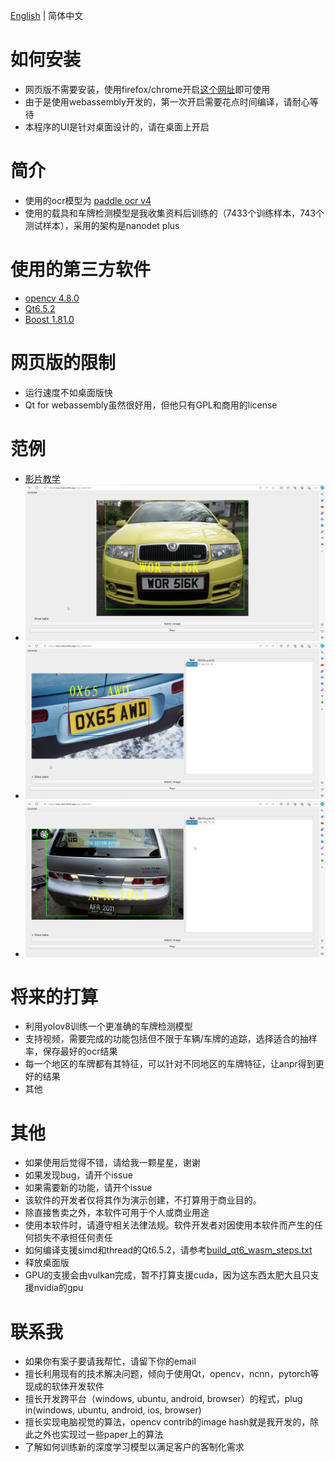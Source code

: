 [English](./readme.md) | 简体中文

# 如何安装

- 网页版不需要安装，使用firefox/chrome开启[这个网址](https://anpr-task.netlify.app/anpr_tasks.html)即可使用
- 由于是使用webassembly开发的，第一次开启需要花点时间编译，请耐心等待
- 本程序的UI是针对桌面设计的，请在桌面上开启

# 简介

- 使用的ocr模型为 [paddle ocr v4](https://github.com/PaddlePaddle/PaddleOCR)
- 使用的载具和车牌检测模型是我收集资料后训练的（7433个训练样本，743个测试样本），采用的架构是nanodet plus

# 使用的第三方软件

- [opencv 4.8.0](https://github.com/opencv/opencv)
- [Qt6.5.2](https://www.qt.io/)
- [Boost 1.81.0](https://www.boost.org/)

# 网页版的限制

- 运行速度不如桌面版快
- Qt for webassembly虽然很好用，但他只有GPL和商用的license

# 范例

- [影片教学](https://youtu.be/30p-nRqsVss)
- ![例子1](./imgs/anpr_00.png)
- ![例子2](./imgs/anpr_01.png)
- ![例子3](./imgs/anpr_02.png)

# 将来的打算

- 利用yolov8训练一个更准确的车牌检测模型
- 支持视频，需要完成的功能包括但不限于车辆/车牌的追踪，选择适合的抽样率，保存最好的ocr结果
- 每一个地区的车牌都有其特征，可以针对不同地区的车牌特征，让anpr得到更好的结果
- 其他

# 其他

- 如果使用后觉得不错，请给我一颗星星，谢谢
- 如果发现bug，请开个issue
- 如果需要新的功能，请开个issue
- 该软件的开发者仅将其作为演示创建，不打算用于商业目的。
- 除直接售卖之外，本软件可用于个人或商业用途
- 使用本软件时，请遵守相关法律法规。软件开发者对因使用本软件而产生的任何损失不承担任何责任
- 如何编译支援simd和thread的Qt6.5.2，请参考[build_qt6_wasm_steps.txt](https://github.com/stereomatchingkiss/object_detection_and_alarm/blob/main/build_qt6_wasm_steps.txt)
- 释放桌面版
- GPU的支援会由vulkan完成，暂不打算支援cuda，因为这东西太肥大且只支援nvidia的gpu

# 联系我

- 如果你有案子要请我帮忙，请留下你的email
- 擅长利用现有的技术解决问题，倾向于使用Qt，opencv，ncnn，pytorch等现成的软体开发软件
- 擅长开发跨平台（windows, ubuntu, android, browser）的程式，plug in(windows, ubuntu, android, ios, browser)
- 擅长实现电脑视觉的算法，opencv contrib的image hash就是我开发的，除此之外也实现过一些paper上的算法
- 了解如何训练新的深度学习模型以满足客户的客制化需求